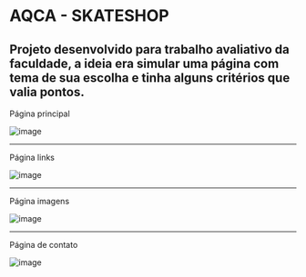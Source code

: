 # AQCA - SKATESHOP

Projeto desenvolvido para trabalho avaliativo da faculdade, a ideia era simular uma página com tema de sua escolha e tinha alguns critérios que valia pontos.
-------------------------------------------------------------------------------------------------------------------------------------------------------------
Página principal

![image](https://github.com/user-attachments/assets/a04f5a28-1280-4993-801d-257f4b3abe3a)

-------------------------------------------------------------------------------------------------------------------------------------------------------------
Página links

![image](https://github.com/user-attachments/assets/b8e7fdee-da3d-42f8-8810-c5389f4c323f)

-------------------------------------------------------------------------------------------------------------------------------------------------------------
Página imagens

![image](https://github.com/user-attachments/assets/6776ad8d-6dca-459e-8fe8-906626c51931)

-------------------------------------------------------------------------------------------------------------------------------------------------------------
Página de contato

![image](https://github.com/user-attachments/assets/d3822095-5d6d-4624-9f8c-ef349411c284)


